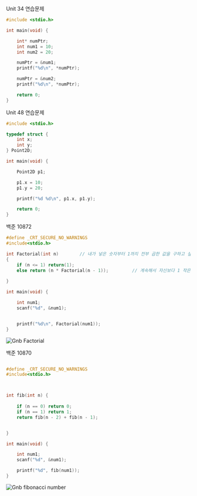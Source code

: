 Unit 34 연습문제


```c
#include <stdio.h>

int main(void) {

	int* numPtr;
	int num1 = 10;
	int num2 = 20;

	numPtr = &num1;
	printf("%d\n", *numPtr);

	numPtr = &num2;
	printf("%d\n", *numPtr);

	return 0;
}
```


Unit 48 연습문제

```c
#include <stdio.h>

typedef struct {
	int x;
	int y;
} Point2D;

int main(void) {

	Point2D p1;

	p1.x = 10;
	p1.y = 20;

	printf("%d %d\n", p1.x, p1.y);

	return 0;
}
```


백준 10872

```c
#define _CRT_SECURE_NO_WARNINGS
#include<stdio.h>

int Factorial(int n)		// 내가 넣은 숫자부터 1까지 전부 곱한 값을 구하고 싶을 때
{
	if (n <= 1) return(1);
	else return (n * Factorial(n - 1));			// 계속해서 자신보다 1 작은 숫자까지의 곱을 곱하게 된다.
			
}

int main(void) {

	int num1;
	scanf("%d", &num1);


	printf("%d\n", Factorial(num1));
}

```

![Gnb Factorial](https://user-images.githubusercontent.com/114462303/193493239-2bd45686-77c7-4c7a-bdca-da35ac46edd9.png)




백준 10870
```c

#define _CRT_SECURE_NO_WARNINGS
#include<stdio.h>



int fib(int n) {
	
	if (n == 0) return 0;
	if (n == 1) return 1;
	return fib(n - 2) + fib(n - 1);


}

int main(void) {

	int num1;
	scanf("%d", &num1);

	printf("%d", fib(num1));
}
```

![Gnb fibonacci number](https://user-images.githubusercontent.com/114462303/193493253-d72918de-651e-41c0-b9a5-4f1168c0ae73.png)

